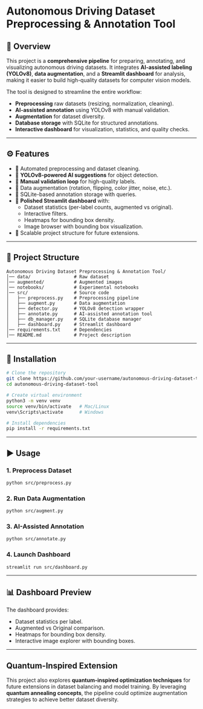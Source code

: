 # Autonomous Driving Dataset Preprocessing & Annotation Tool

## 📌 Overview
This project is a **comprehensive pipeline** for preparing, annotating, and visualizing autonomous driving datasets. It integrates **AI-assisted labeling (YOLOv8)**, **data augmentation**, and a **Streamlit dashboard** for analysis, making it easier to build high-quality datasets for computer vision models.

The tool is designed to streamline the entire workflow:
- **Preprocessing** raw datasets (resizing, normalization, cleaning).
- **AI-assisted annotation** using YOLOv8 with manual validation.
- **Augmentation** for dataset diversity.
- **Database storage** with SQLite for structured annotations.
- **Interactive dashboard** for visualization, statistics, and quality checks.

---

## ⚙️ Features
- 🔹 Automated preprocessing and dataset cleaning.
- 🔹 **YOLOv8-powered AI suggestions** for object detection.
- 🔹 **Manual validation loop** for high-quality labels.
- 🔹 Data augmentation (rotation, flipping, color jitter, noise, etc.).
- 🔹 SQLite-based annotation storage with queries.
- 🔹 **Polished Streamlit dashboard** with:
  - Dataset statistics (per-label counts, augmented vs original).
  - Interactive filters.
  - Heatmaps for bounding box density.
  - Image browser with bounding box visualization.
- 🔹 Scalable project structure for future extensions.

---

## 📂 Project Structure
```
Autonomous Driving Dataset Preprocessing & Annotation Tool/
│── data/                # Raw dataset
│── augmented/           # Augmented images
│── notebooks/           # Experimental notebooks
│── src/                 # Source code
│   ├── preprocess.py    # Preprocessing pipeline
│   ├── augment.py       # Data augmentation
│   ├── detector.py      # YOLOv8 detection wrapper
│   ├── annotate.py      # AI-assisted annotation tool
│   ├── db_manager.py    # SQLite database manager
│   ├── dashboard.py     # Streamlit dashboard
│── requirements.txt     # Dependencies
│── README.md            # Project description
```

---

## 🚀 Installation
```bash
# Clone the repository
git clone https://github.com/your-username/autonomous-driving-dataset-tool.git
cd autonomous-driving-dataset-tool

# Create virtual environment
python3 -m venv venv
source venv/bin/activate   # Mac/Linux
venv\Scripts\activate      # Windows

# Install dependencies
pip install -r requirements.txt
```

---

## ▶️ Usage
### 1. Preprocess Dataset
```bash
python src/preprocess.py
```

### 2. Run Data Augmentation
```bash
python src/augment.py
```

### 3. AI-Assisted Annotation
```bash
python src/annotate.py
```

### 4. Launch Dashboard
```bash
streamlit run src/dashboard.py
```

---

## 📊 Dashboard Preview
The dashboard provides:
- Dataset statistics per label.
- Augmented vs Original comparison.
- Heatmaps for bounding box density.
- Interactive image explorer with bounding boxes.

---

##  Quantum-Inspired Extension
This project also explores **quantum-inspired optimization techniques** for future extensions in dataset balancing and model training. By leveraging **quantum annealing concepts**, the pipeline could optimize augmentation strategies to achieve better dataset diversity.
